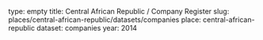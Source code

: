 type: empty
title: Central African Republic / Company Register
slug: places/central-african-republic/datasets/companies
place: central-african-republic
dataset: companies
year: 2014
